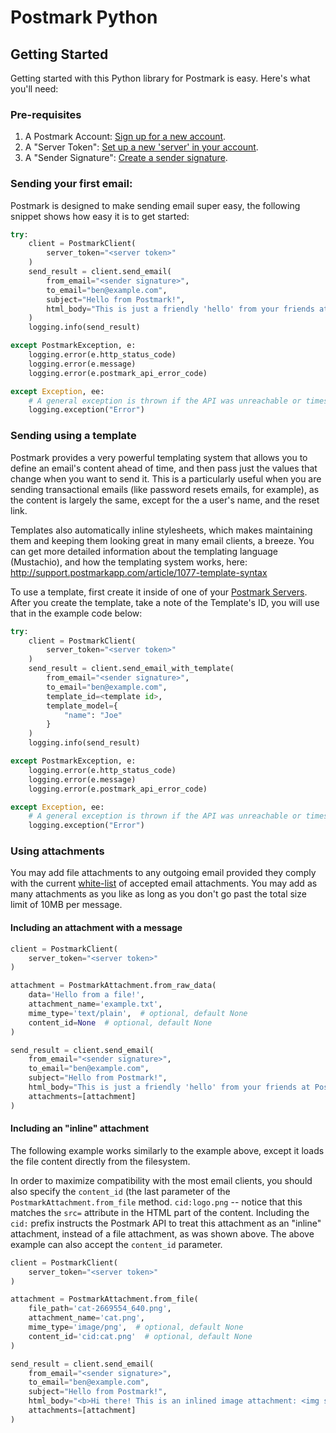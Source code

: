 # Postmark Python

## Getting Started

Getting started with this Python library for Postmark is easy. Here's what you'll need:

### Pre-requisites

1. A Postmark Account: [Sign up for a new account](https://postmarkapp.com/sign_up).
2. A "Server Token": [Set up a new 'server' in your account](https://postmarkapp.com/servers).
3. A "Sender Signature": [Create a sender signature](https://postmarkapp.com/signatures/new).


### Sending your first email:

Postmark is designed to make sending email super easy, the following snippet shows how easy it is to get started:

```python
try:
    client = PostmarkClient(
        server_token="<server token>"
    )
    send_result = client.send_email(
        from_email="<sender signature>",
        to_email="ben@example.com",
        subject="Hello from Postmark!",
        html_body="This is just a friendly 'hello' from your friends at Postmark."
    )
    logging.info(send_result)

except PostmarkException, e:
    logging.error(e.http_status_code)
    logging.error(e.message)
    logging.error(e.postmark_api_error_code)

except Exception, ee:
    # A general exception is thrown if the API was unreachable or times out.
    logging.exception("Error")
```


### Sending using a template

Postmark provides a very powerful templating system that allows you to define an email's content ahead of time, and then pass just the values that change when you want to send it. This is a particularly useful when you are sending transactional emails (like password resets emails, for example), as the content is largely the same, except for the a user's name, and the reset link.

Templates also automatically inline stylesheets, which makes maintaining them and keeping them looking great in many email clients, a breeze. You can get more detailed information about the templating language (Mustachio), and how the templating system works, here: http://support.postmarkapp.com/article/1077-template-syntax

To use a template, first create it inside of one of your [Postmark Servers](https://account.postmarkapp.com/servers). After you create the template, take a note of the Template's ID, you will use that in the example code below:

```python
try:
    client = PostmarkClient(
        server_token="<server token>"
    )
    send_result = client.send_email_with_template(
        from_email="<sender signature>",
        to_email="ben@example.com",
        template_id=<template id>,
        template_model={
            "name": "Joe"
        }
    )
    logging.info(send_result)

except PostmarkException, e:
    logging.error(e.http_status_code)
    logging.error(e.message)
    logging.error(e.postmark_api_error_code)

except Exception, ee:
    # A general exception is thrown if the API was unreachable or times out.
    logging.exception("Error")
```


### Using attachments

You may add file attachments to any outgoing email provided they comply with the current [white-list](http://developer.postmarkapp.com/developer-send-api.html#attachments) of accepted email attachments. You may add as many attachments as you like as long as you don't go past the total size limit of 10MB per message.

#### Including an attachment with a message

```python
client = PostmarkClient(
    server_token="<server token>"
)

attachment = PostmarkAttachment.from_raw_data(
    data='Hello from a file!',
    attachment_name='example.txt',
    mime_type='text/plain',  # optional, default None
    content_id=None  # optional, default None
)

send_result = client.send_email(
    from_email="<sender signature>",
    to_email="ben@example.com",
    subject="Hello from Postmark!",
    html_body="This is just a friendly 'hello' from your friends at Postmark.",
    attachments=[attachment]
)
```

#### Including an "inline" attachment

The following example works similarly to the example above, except it loads the file content directly from the filesystem.

In order to maximize compatibility with the most email clients, you should also specify the `content_id` (the last parameter of the `PostmarkAttachment.from_file` method. `cid:logo.png` -- notice that this matches the `src=` attribute in the HTML part of the content. Including the `cid:` prefix instructs the Postmark API to treat this attachment as an "inline" attachment, instead of a file attachment, as was shown above. The above example can also accept the `content_id` parameter.

```python
client = PostmarkClient(
    server_token="<server token>"
)

attachment = PostmarkAttachment.from_file(
    file_path='cat-2669554_640.png',
    attachment_name='cat.png',
    mime_type='image/png',  # optional, default None
    content_id='cid:cat.png'  # optional, default None
)

send_result = client.send_email(
    from_email="<sender signature>",
    to_email="ben@example.com",
    subject="Hello from Postmark!",
    html_body="<b>Hi there! This is an inlined image attachment: <img src="cid:cat.png"/></b>",
    attachments=[attachment]
)
```
